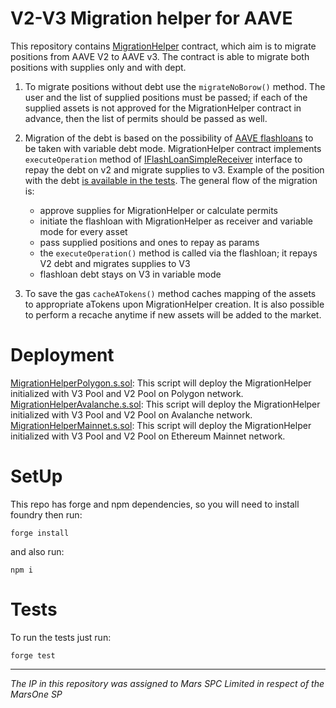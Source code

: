 # V2-V3 Migration helper for AAVE

This repository contains [MigrationHelper](./src/contracts/MigrationHelper.sol) contract, which aim is to migrate positions from AAVE V2 to AAVE v3.
The contract is able to migrate both positions with supplies only and with dept.

1. To migrate positions without debt use the `migrateNoBorow()` method. The user and the list of supplied positions must be passed; if each of the supplied assets is not approved for the MigrationHelper contract in advance, then the list of permits should be passed as well.

2. Migration of the debt is based on the possibility of [AAVE flashloans](https://docs.aave.com/developers/guides/flash-loans) to be taken with variable debt mode. MigrationHelper contract implements `executeOperation` method of [IFlashLoanSimpleReceiver](https://github.com/aave/aave-v3-core/blob/master/contracts/flashloan/interfaces/IFlashLoanSimpleReceiver.sol) interface to repay the debt on v2 and migrate supplies to v3. Example of the position with the debt [is available in the tests](./tests/MigrationHelper.t.sol#L175).
   The general flow of the migration is:

   - approve supplies for MigrationHelper or calculate permits
   - initiate the flashloan with MigrationHelper as receiver and variable mode for every asset
   - pass supplied positions and ones to repay as params
   - the `executeOperation()` method is called via the flashloan; it repays V2 debt and migrates supplies to V3
   - flashloan debt stays on V3 in variable mode

3. To save the gas `cacheATokens()` method caches mapping of the assets to appropriate aTokens upon MigrationHelper creation. It is also possible to perform a recache anytime if new assets will be added to the market.

# Deployment

[MigrationHelperPolygon.s.sol](./scripts/MigrationHelperPolygon.s.sol): This script will deploy the MigrationHelper initialized with V3 Pool and V2 Pool on Polygon network.
[MigrationHelperAvalanche.s.sol](./scripts/MigrationHelperAvalanche.s.sol): This script will deploy the MigrationHelper initialized with V3 Pool and V2 Pool on Avalanche network.
[MigrationHelperMainnet.s.sol](./scripts/MigrationHelperMainnet.s.sol): This script will deploy the MigrationHelper initialized with V3 Pool and V2 Pool on Ethereum Mainnet network.

# SetUp

This repo has forge and npm dependencies, so you will need to install foundry then run:

```
forge install
```

and also run:

```
npm i
```

# Tests

To run the tests just run:

```
forge test
```
***
*The IP in this repository was assigned to Mars SPC Limited in respect of the MarsOne SP*
